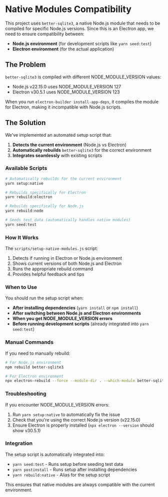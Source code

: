 # Native Modules Compatibility

This project uses `better-sqlite3`, a native Node.js module that needs to be compiled for specific Node.js versions. Since this is an Electron app, we need to ensure compatibility between:

- **Node.js environment** (for development scripts like `yarn seed:test`)
- **Electron environment** (for the actual application)

## The Problem

`better-sqlite3` is compiled with different NODE_MODULE_VERSION values:
- Node.js v22.15.0 uses NODE_MODULE_VERSION 127
- Electron v30.5.1 uses NODE_MODULE_VERSION 123

When you run `electron-builder install-app-deps`, it compiles the module for Electron, making it incompatible with Node.js scripts.

## The Solution

We've implemented an automated setup script that:

1. **Detects the current environment** (Node.js vs Electron)
2. **Automatically rebuilds** `better-sqlite3` for the correct environment
3. **Integrates seamlessly** with existing scripts

### Available Scripts

```bash
# Automatically rebuilds for the current environment
yarn setup:native

# Rebuilds specifically for Electron
yarn rebuild:electron

# Rebuilds specifically for Node.js
yarn rebuild:node

# Seeds test data (automatically handles native modules)
yarn seed:test
```

### How It Works

The `scripts/setup-native-modules.js` script:

1. Detects if running in Electron or Node.js environment
2. Shows current versions of both Node.js and Electron
3. Runs the appropriate rebuild command
4. Provides helpful feedback and tips

### When to Use

You should run the setup script when:

- **After installing dependencies** (`yarn install` or `npm install`)
- **After switching between Node.js and Electron environments**
- **When you get NODE_MODULE_VERSION errors**
- **Before running development scripts** (already integrated into `yarn seed:test`)

### Manual Commands

If you need to manually rebuild:

```bash
# For Node.js environment
npm rebuild better-sqlite3

# For Electron environment
npx electron-rebuild --force --module-dir . --which-module better-sqlite3
```

### Troubleshooting

If you encounter NODE_MODULE_VERSION errors:

1. Run `yarn setup:native` to automatically fix the issue
2. Check that you're using the correct Node.js version (v22.15.0)
3. Ensure Electron is properly installed (`npx electron --version` should show v30.5.1)

### Integration

The setup script is automatically integrated into:

- `yarn seed:test` - Runs setup before seeding test data
- `yarn postinstall` - Runs setup after installing dependencies
- `yarn rebuild:native` - Alias for the setup script

This ensures that native modules are always compatible with the current environment.
